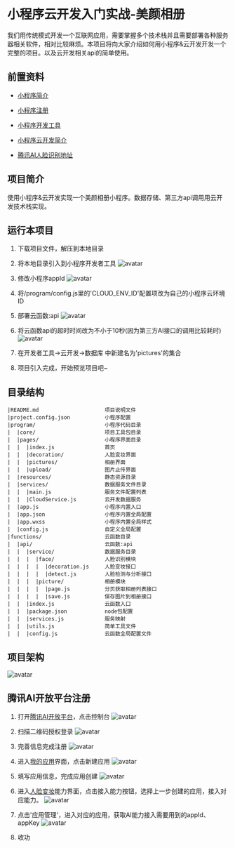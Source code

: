 # 小程序云开发入门实战-美颜相册
我们用传统模式开发一个互联网应用，需要掌握多个技术栈并且需要部署各种服务器相关软件，相对比较麻烦。本项目将向大家介绍如何用小程序&云开发开发一个完整的项目。以及云开发相关api的简单使用。

## <a name="前置资料">前置资料</a>
* [小程序简介](https://developers.weixin.qq.com/miniprogram/dev/framework/quickstart/#%E5%B0%8F%E7%A8%8B%E5%BA%8F%E7%AE%80%E4%BB%8B)

* [小程序注册](https://developers.weixin.qq.com/miniprogram/dev/framework/quickstart/getstart.html#%E7%94%B3%E8%AF%B7%E5%B8%90%E5%8F%B7)

* [小程序开发工具](https://developers.weixin.qq.com/miniprogram/dev/framework/quickstart/getstart.html#%E5%AE%89%E8%A3%85%E5%BC%80%E5%8F%91%E5%B7%A5%E5%85%B7)

* [小程序云开发简介](https://developers.weixin.qq.com/miniprogram/dev/wxcloud/basis/getting-started.html)

* [腾讯AI人脸识别地址](https://ai.qq.com/product/face.shtml#detect)

## <a name="项目简介">项目简介</a>
使用小程序&云开发实现一个美颜相册小程序。数据存储、第三方api调用用云开发技术栈实现。

## <a name="运行本项目">运行本项目</a>
1. 下载项目文件，解压到本地目录

2. 将本地目录引入到小程序开发者工具
![avatar](https://wx.wegouer.com/static/github/ai-picture/import/step1.png)

3. 修改小程序appId
![avatar](https://wx.wegouer.com/static/github/ai-picture/import/step2.png)

4. 将/program/config.js里的'CLOUD_ENV_ID'配置项改为自己的小程序云环境ID

5. 部署云函数:api
![avatar](https://wx.wegouer.com/static/github/ai-picture/import/step3.png)

6. 将云函数api的超时时间改为不小于10秒(因为第三方AI接口的调用比较耗时)
![avatar](https://wx.wegouer.com/static/github/ai-picture/import/step4.png)

7. 在开发者工具->云开发->数据库 中新建名为'pictures'的集合

8. 项目引入完成，开始预览项目吧~

## <a name="目录结构">目录结构</a>
```$xslt
|README.md                     项目说明文件
|project.config.json           小程序配置
|program/                      小程序代码目录
|  |core/                      项目工具包目录
|  |pages/                     小程序界面目录
|  |  |index.js                首页
|  |  |decoration/             人脸变妆界面
|  |  |pictures/               相册界面
|  |  |upload/                 图片止传界面
|  |resources/                 静态资源目录
|  |services/                  数据服务文件目录
|  |  |main.js                 服务文件配置列表
|  |  |CloudService.js         云开发数据服务
|  |app.js                     小程序内置入口
|  |app.json                   小程序内置全局配置
|  |app.wxss                   小程序内置全局样式
|  |config.js                  自定义全局配置
|functions/                    云函数目录
|  |api/                       云函数:api
|  |  |service/                数据服务目录
|  |  |  |face/                人脸识别模块
|  |  |  |  |decoration.js     人脸变妆接口
|  |  |  |  |detect.js         人脸检测与分析接口
|  |  |  |picture/             相册模块
|  |  |  |  |page.js           分页获取相册列表接口
|  |  |  |  |save.js           保存图片到相册接口
|  |  |index.js                云函数入口
|  |  |package.json            node包配置
|  |  |services.js             服务映射
|  |  |utils.js                简单工具文件
|  |  |config.js               云函数全局配置文件
```

## <a name="项目架构">项目架构</a>
![avatar](https://wx.wegouer.com/static/github/ai-picture/framework.jpg)

## <a name="腾讯AI开放平台注册">腾讯AI开放平台注册</a>
1. 打开[腾讯AI开放平台](https://ai.qq.com/product/face.shtml#detect)，点击控制台
![avatar](https://wx.wegouer.com/static/github/ai-picture/ai/step1.png)

2. 扫描二维码授权登录
![avatar](https://wx.wegouer.com/static/github/ai-picture/ai/step2.png)

3. 完善信息完成注册
![avatar](https://wx.wegouer.com/static/github/ai-picture/ai/step3.png)

4. 进入[我的应用](https://ai.qq.com/console/home)界面，点击新建应用
![avatar](https://wx.wegouer.com/static/github/ai-picture/ai/step4.png)

5. 填写应用信息，完成应用创建
![avatar](https://wx.wegouer.com/static/github/ai-picture/ai/step5.png)

6. 进入[人脸变妆](https://ai.qq.com/console/capability/detail/26)能力界面，点击接入能力按钮，选择上一步创建的应用，接入对应能力。
![avatar](https://wx.wegouer.com/static/github/ai-picture/ai/step6.png)

7. 点击'应用管理'，进入对应的应用，获取AI能力接入需要用到的appId、appKey
![avatar](https://wx.wegouer.com/static/github/ai-picture/ai/step7.png)

8. 收功






